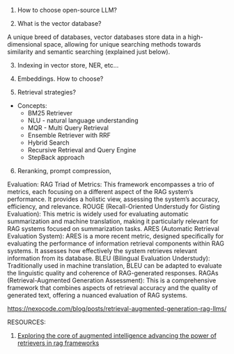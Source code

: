 1. How to choose open-source LLM?


2. What is the vector database?

A unique breed of databases, vector databases store data in a high-dimensional space, allowing for unique searching methods towards similarity and semantic searching (explained just below).


3. Indexing in vector store, NER, etc...

4. Embeddings. How to choose?
5. Retrieval strategies?
- Concepts:
    - BM25 Retriever
    - NLU - natural language understanding
    - MQR - Multi Query Retrieval
    - Ensemble Retriever with RRF
    - Hybrid Search
    - Recursive Retrieval and Query Engine
    - StepBack approach

6. Reranking, prompt compression, 


Evaluation:
RAG Triad of Metrics: This framework encompasses a trio of metrics, each focusing on a different aspect of the RAG system’s performance. It provides a holistic view, assessing the system’s accuracy, efficiency, and relevance.
ROUGE (Recall-Oriented Understudy for Gisting Evaluation): This metric is widely used for evaluating automatic summarization and machine translation, making it particularly relevant for RAG systems focused on summarization tasks.
ARES (Automatic Retrieval Evaluation System): ARES is a more recent metric, designed specifically for evaluating the performance of information retrieval components within RAG systems. It assesses how effectively the system retrieves relevant information from its database.
BLEU (Bilingual Evaluation Understudy): Traditionally used in machine translation, BLEU can be adapted to evaluate the linguistic quality and coherence of RAG-generated responses.
RAGAs (Retrieval-Augmented Generation Assessment): This is a comprehensive framework that combines aspects of retrieval accuracy and the quality of generated text, offering a nuanced evaluation of RAG systems.

https://nexocode.com/blog/posts/retrieval-augmented-generation-rag-llms/

RESOURCES:
1. [Exploring the core of augmented intelligence advancing the power of retrievers in rag frameworks](https://medium.com/@vinayak.sengupta/exploring-the-core-of-augmented-intelligence-advancing-the-power-of-retrievers-in-rag-frameworks-3ef9fe273764)
